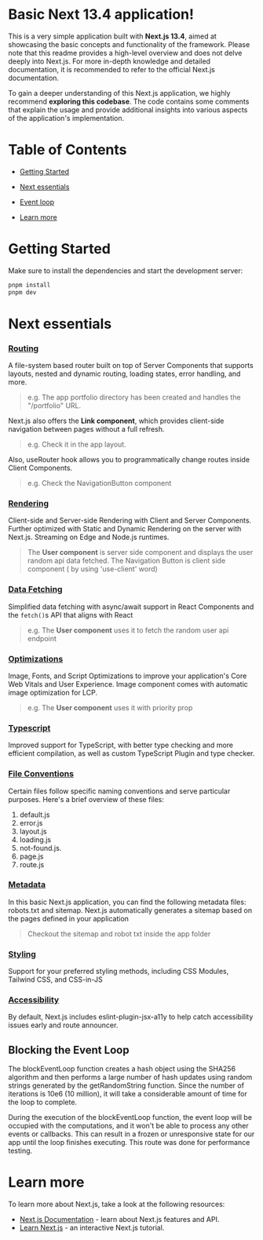 # Basic Next 13.4 application!

This is a very simple application built with **Next.js 13.4**, aimed at showcasing the basic concepts and functionality of the framework. Please note that this readme provides a high-level overview and does not delve deeply into Next.js. For more in-depth knowledge and detailed documentation, it is recommended to refer to the official Next.js documentation.

To gain a deeper understanding of this Next.js application, we highly recommend **exploring this codebase**. The code contains some comments that explain the usage and provide additional insights into various aspects of the application's implementation.

# Table of Contents

- [Getting Started](#getting-started)

- [Next essentials](#next-essentials)

- [Event loop](#blocking-event-loop)

- [Learn more](#learn-more)

# Getting Started

Make sure to install the dependencies and start the development server:

```bash
pnpm install
pnpm dev

```

# Next essentials

### [Routing](https://nextjs.org/docs/app/building-your-application/routing)

A file-system based router built on top of Server Components that supports layouts, nested and dynamic routing, loading states, error handling, and more.

> e.g. The app portfolio directory has been created and handles the "/portfolio" URL.

Next.js also offers the **Link component**, which provides client-side navigation between pages without a full refresh.

> e.g. Check it in the app layout.

Also, useRouter hook allows you to programmatically change routes inside Client Components.

> e.g. Check the NavigationButton component

### [Rendering](https://nextjs.org/docs/app/building-your-application/rendering)

Client-side and Server-side Rendering with Client and Server Components. Further optimized with Static and Dynamic Rendering on the server with Next.js. Streaming on Edge and Node.js runtimes.

> The **User component** is server side component and displays the user random api data fetched. The Navigation Button is client side component ( by using 'use-client' word)

### [Data Fetching](https://nextjs.org/docs/app/building-your-application/data-fetching)

Simplified data fetching with async/await support in React Components and the `fetch()`s API that aligns with React

> e.g. The **User component** uses it to fetch the random user api endpoint

### [Optimizations](https://nextjs.org/docs/app/building-your-application/optimizing)

Image, Fonts, and Script Optimizations to improve your application's Core Web Vitals and User Experience. Image component comes with automatic image optimization for LCP.

> e.g. The **User component** uses it with priority prop

### [Typescript](https://nextjs.org/docs/app/building-your-application/configuring/typescript)

Improved support for TypeScript, with better type checking and more efficient compilation, as well as custom TypeScript Plugin and type checker.

### [File Conventions](https://nextjs.org/docs/app/api-reference/file-conventions)

Certain files follow specific naming conventions and serve particular purposes. Here's a brief overview of these files:

1. default.js
2. error.js
3. layout.js
4. loading.js
5. not-found.js.
6. page.js
7. route.js

### [Metadata](https://nextjs.org/docs/app/api-reference/file-conventions/metadata)

In this basic Next.js application, you can find the following metadata files: robots.txt and sitemap.
Next.js automatically generates a sitemap based on the pages defined in your application

> Checkout the sitemap and robot txt inside the app folder

### [Styling](https://nextjs.org/docs/app/building-your-application/styling)

Support for your preferred styling methods, including CSS Modules, Tailwind CSS, and CSS-in-JS

### [Accessibility](https://nextjs.org/docs/architecture/accessibility)

By default, Next.js includes eslint-plugin-jsx-a11y to help catch accessibility issues early and route announcer.

## Blocking the Event Loop

The blockEventLoop function creates a hash object using the SHA256 algorithm and then performs a large number of hash updates using random strings generated by the getRandomString function. Since the number of iterations is 10e6 (10 million), it will take a considerable amount of time for the loop to complete.

During the execution of the blockEventLoop function, the event loop will be occupied with the computations, and it won't be able to process any other events or callbacks. This can result in a frozen or unresponsive state for our app until the loop finishes executing. This route was done for performance testing.

# Learn more

To learn more about Next.js, take a look at the following resources:

- [Next.js Documentation](https://nextjs.org/docs) - learn about Next.js features and API.
- [Learn Next.js](https://nextjs.org/learn) - an interactive Next.js tutorial.
